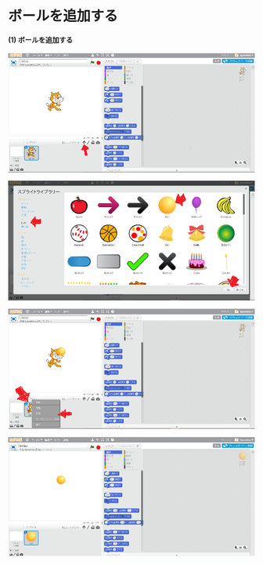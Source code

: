 # ボールを追加する

#### (1) ボールを追加する 
![](create_ball_001b.png)

![](create_ball_002a.png)

![](create_ball_003a.png)

![](create_ball_004a.png)
